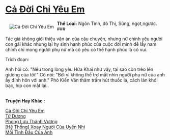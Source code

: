 <a href="https://utruyen.com/truyen/ca-doi-chi-yeu-em/19170/" title="Cả Đời Chỉ Yêu Em"><h1>Cả Đời Chỉ Yêu Em</h1></a><div style="display:table"><img align="right" style="float: left; padding: 10px;" src="https://utruyen.com/images/story/200x260/ca-doi-chi-yeu-em.jpg" alt="Cả Đời Chỉ Yêu Em"><b>Thể Loại:</b> Ngôn Tình, đô Thị, Sủng, ngọt,ngược. ### <p></p>Tác giả không giới thiệu văn án của câu chuyện, nhưng nữ chính yêu người con gái khác nhưng lại hy sinh hạnh phúc của cuộc đời mình để lấy nam chính chỉ mong người phụ nữ mà cô yêu có thể hạnh phúc là cô vui.<p></p>Trích đoạn:<p></p>Anh hỏi cô: "Nếu trong lòng yêu Hứa Khai như vậy, tại sao còn trèo lên giường của tôi!" Cô nói: "Bởi vì không thể trơ mắt nhìn người phụ nữ của anh ấy đính hôn với anh." Phó Kiến Văn thâm trầm hút thuốc lá, cách làn khói bạc, híp con mắt lại..</div><p><br><b>Truyện Hay Khác :</b></p><a href="https://utruyen.com/truyen/ca-doi-chi-yeu-em/19170/" alt="Cả Đời Chỉ Yêu Em">Cả Đời Chỉ Yêu Em</a><br/><a href="https://utruyen.com/truyen/tu-duong/17544/" alt="Tử Dương">Tử Dương</a><br/><a href="https://github.com/quanluxury/ngontinh_top100/tree/master/truyenhay/17610" alt="Phong Lưu Thánh Vương">Phong Lưu Thánh Vương</a><br/><a href="https://github.com/quanluxury/ngontinh_top100/tree/master/truyenhay/19525" alt="[Hệ Thống] Xoay Người Của Uyển Nhi">[Hệ Thống] Xoay Người Của Uyển Nhi</a><br/><a href="https://maps.google.com.bn/url?q=https%3A%2F%2Futruyen.com%2Ftruyen%2Fmoi-tinh-dau-cua-anh%2F19374%2F" alt="Mối Tình Đầu Của Anh">Mối Tình Đầu Của Anh</a><br/>